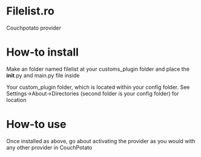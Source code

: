 Filelist.ro
===========

Couchpotato provider

How-to install
===========
Make an folder named filelist at your customs_plugin folder and place the __init__.py and main.py file inside

Your custom_plugin folder, which is located within your config folder. See Settings->About->Directories (second folder is your config folder) for location

How-to use
==========
Once installed as above, go about activating the provider as you would with any other provider in CouchPotato

